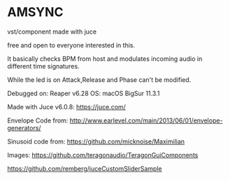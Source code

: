 
# AMSYNC
vst/component made with juce

free and open to everyone interested in this.

It basically checks BPM from host and modulates incoming audio in different time signatures.

While the led is on Attack,Release and Phase can't be modified.

Debugged on:
Reaper v6.28
OS: macOS BigSur 11.3.1

Made with Juce v6.0.8:
https://juce.com/

Envelope Code from:
http://www.earlevel.com/main/2013/06/01/envelope-generators/

Sinusoid code from:
https://github.com/micknoise/Maximilian

Images:
https://github.com/teragonaudio/TeragonGuiComponents

https://github.com/remberg/juceCustomSliderSample



